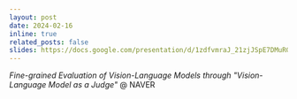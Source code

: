 ```yaml
---
layout: post
date: 2024-02-16
inline: true
related_posts: false
slides: https://docs.google.com/presentation/d/1zdfvmraJ_21zjJSpE7DMuRG54Bkze7hfKsAUnDG5u4Y/edit?usp=sharing
---
```


*Fine-grained Evaluation of Vision-Language Models through "Vision-Language Model as a Judge"* @ NAVER